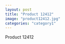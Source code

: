```yaml
---
layout: post
title: "Product 12412"
image: "product12412.jpg"
categories: "category1"
---
```

Product 12412
